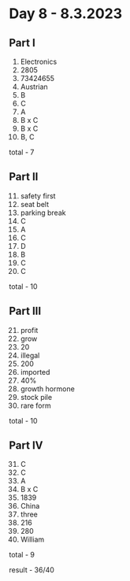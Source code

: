 # Day 8 - 8.3.2023

## Part I

1. Electronics
2. 2805
3. 73424655
4. Austrian
5. B
6. C
7. A
8. B x C
9. B x C
10. B, C

total - 7

## Part II

11. safety first
12. seat belt
13. parking break
14. C
15. A
16. C
17. D
18. B
19. C
20. C

total - 10

## Part III

21. profit
22. grow
23. 20
24. illegal
25. 200
26. imported
27. 40%
28. growth hormone
29. stock pile
30. rare form

total - 10

## Part IV

31. C
32. C
33. A
34. B x C
35. 1839
36. China
37. three
38. 216
39. 280
40. William

total - 9

result - 36/40
